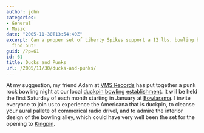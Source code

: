```yaml
---
author: john
categories:
- General
- Music
date: "2005-11-30T13:54:40Z"
excerpt: Can a proper set of Liberty Spikes support a 12 lbs. bowling ball? Let's
  find out!
guid: /?p=61
id: 61
title: Ducks and Punks
url: /2005/11/30/ducks-and-punks/
---
```


At my suggestion, my friend Adam at [VMS Records](http://www.vmsrecords.com/) has put together a punk rock bowling night at our local [duckpin](http://www.ndbc.org/) [bowling](http://www.robinsweb.com/duckpin/) [establishment](http://norfolk.citysearch.com/profile/10605961/). It will be held the first Saturday of each month starting in January at [Bowlarama](http://www.google.com/local?hl=en&hs=Dbl&lr=&safe=off&client=firefox-a&rls=org.mozilla:en-US:official&q=bowlarama&near=Norfolk,+VA&sa=X&oi=locald&radius=0.0&latlng=36846667,-76285556,15927444368073296137). I invite everyone to join us to experience the Americana that is duckpin, to cleanse your aural pallete of commerical radio drivel, and to admire the interior design of the bowling alley, which could have very well been the set for the opening to [Kingpin](http://www.imdb.com/title/tt0116778/).